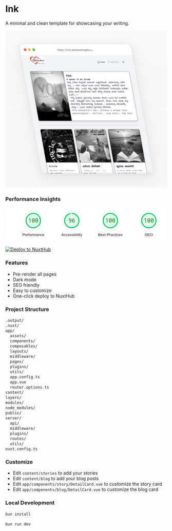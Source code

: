 # Ink

A minimal and clean template for showcasing your writing.

![Screenshot](https://github.com/aksharahegde/user-attachment/blob/main/ink_aksharahegde.png)

### Performance Insights

![Performance Report](https://github.com/aksharahegde/user-attachment/blob/main/ink_perf.png)

[![Deploy to NuxtHub](https://hub.nuxt.com/button.svg)](https://hub.nuxt.com/new?template=https://github.com/nuxthub/ink)

### Features

-   Pre-render all pages
-   Dark mode
-   SEO friendly
-   Easy to customize
-   One-click deploy to NuxtHub

### Project Structure

```code
.output/
.nuxt/
app/
  assets/
  components/
  composables/
  layouts/
  middleware/
  pages/
  plugins/
  utils/
  app.config.ts
  app.vue
  router.options.ts
content/
layers/
modules/
node_modules/
public/
server/
  api/
  middleware/
  plugins/
  routes/
  utils/
nuxt.config.ts
```

### Customize

-   Edit `content/stories` to add your stories
-   Edit `content/blog` to add your blog posts
-   Edit `app/components/story/DetailCard.vue` to customize the story card
-   Edit `app/components/blog/DetailCard.vue` to customize the blog card


### Local Development

```bash
bun install
```

```bash
bun run dev
```
